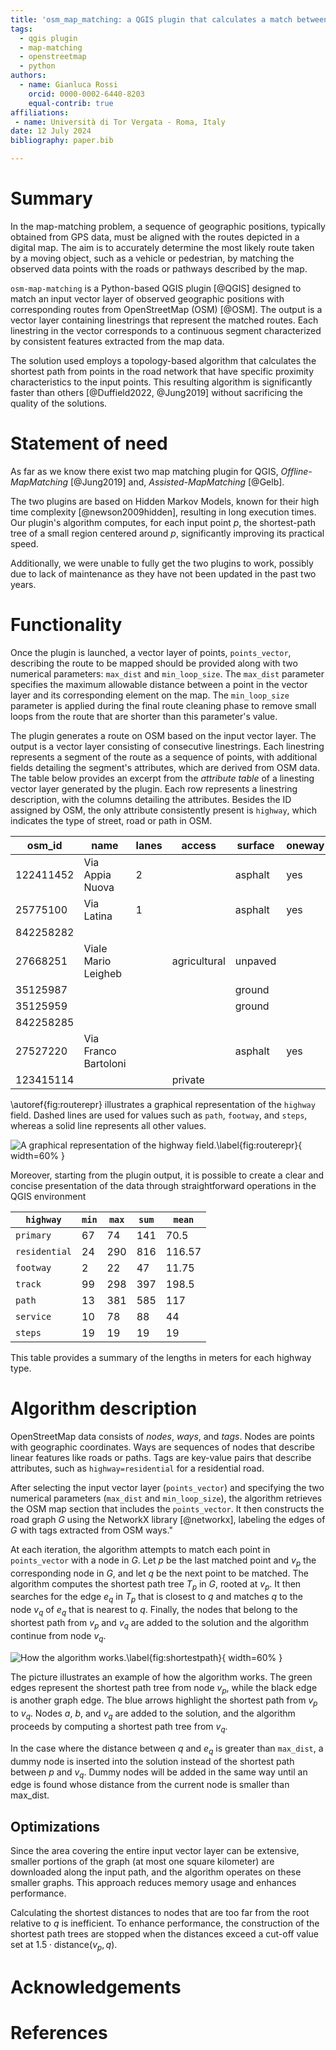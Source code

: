 ```yaml
---
title: 'osm_map_matching: a QGIS plugin that calculates a match between a vector of points and OSM highways'
tags:
  - qgis plugin
  - map-matching
  - openstreetmap
  - python
authors:
  - name: Gianluca Rossi
    orcid: 0000-0002-6440-8203
    equal-contrib: true
affiliations:
 - name: Università di Tor Vergata - Roma, Italy
date: 12 July 2024
bibliography: paper.bib

---
```


# Summary

In the map-matching problem, a sequence of geographic positions, typically obtained from GPS data, must be aligned with the routes depicted in a digital map. The aim is to accurately determine the most likely route taken by a moving object, such as a vehicle or pedestrian, by matching the observed data points with the roads or pathways described by the map.

`osm-map-matching` is a Python-based QGIS plugin [@QGIS] designed to match an input vector layer of observed geographic positions with corresponding routes from OpenStreetMap (OSM) [@OSM]. The output is a vector layer containing linestrings that represent the matched routes. Each linestring in the vector corresponds to a continuous segment characterized by consistent features extracted from the map data.

The solution used employs a topology-based algorithm that calculates the shortest path from points in the road network that have specific proximity characteristics to the input points. This resulting algorithm is significantly faster than others [@Duffield2022, @Jung2019] without sacrificing the quality of the solutions.

# Statement of need

As far as we know there exist two map matching plugin for QGIS, *Offline-MapMatching* [@Jung2019] and, *Assisted-MapMatching* [@Gelb]. 

The two plugins are based on Hidden Markov Models, known for their high time complexity [@newson2009hidden], resulting in long execution times. Our plugin's algorithm computes, for each input point $p$, the shortest-path tree of a small region centered around $p$, significantly improving its practical speed.

Additionally, we were unable to fully get the two plugins to work, possibly due to lack of maintenance as they have not been updated in the past two years.

# Functionality

Once the plugin is launched, a vector layer of points, `points_vector`, describing the route to be mapped should be provided along with two numerical parameters: `max_dist` and `min_loop_size`. The `max_dist` parameter specifies the maximum allowable distance between a point in the vector layer and its corresponding element on the map. The `min_loop_size` parameter is applied during the final route cleaning phase to remove small loops from the route that are shorter than this parameter's value.

The plugin generates a route on OSM based on the input vector layer. The output is a vector layer consisting of consecutive linestrings. Each linestring represents a segment of the route as a sequence of points, with additional fields detailing the segment's attributes, which are derived from OSM data. The table below provides an excerpt from the *attribute table* of a linesting vector layer generated by the plugin. Each row represents a linestring description, with the columns detailing the attributes. Besides the ID assigned by OSM, the only attribute consistently present is `highway`, which indicates the type of street, road or path in OSM.

|osm_id|name|lanes|access|surface|oneway|highway|
|----|----|----|----|----|----|----|
|122411452|Via Appia Nuova|2||asphalt|yes|primary|
|25775100|Via Latina|1||asphalt|yes|residential|
|842258282||||||footway|
|27668251|Viale Mario Leigheb||agricultural|unpaved||track|
|35125987||||ground||path|
|35125959||||ground||path|
|842258285||||||footway|
|27527220|Via Franco Bartoloni|||asphalt|yes|residential|
|123415114|||private|||service|

\autoref{fig:routerepr}  illustrates a graphical representation of the `highway` field. Dashed lines are used for values such as `path`, `footway`, and `steps`, whereas a solid line represents all other values.

![A graphical representation of the `highway` field.\label{fig:routerepr}](pictures/caffarella.jpg){ width=60% }

Moreover, starting from the plugin output, it is possible to create a clear and concise presentation of the data through straightforward operations in the QGIS environment


| `highway`    | `min` | `max` | `sum` | `mean`    |
|------------|-----|-----|-----|--------------|
| `primary`    | 67  | 74  | 141 | 70.5         |
| `residential`| 24  | 290 | 816 | 116.57       |
| `footway`    | 2   | 22  | 47  | 11.75        |
| `track`      | 99  | 298 | 397 | 198.5        |
| `path`       | 13  | 381 | 585 | 117          |
| `service`    | 10  | 78  | 88  | 44           |
| `steps`      | 19  | 19  | 19  | 19           |



This table provides a summary of the lengths in meters for each highway type.

# Algorithm description

OpenStreetMap data consists of *nodes*, *ways*, and *tags*. Nodes are points with geographic coordinates. Ways are sequences of nodes that describe linear features like roads or paths. Tags are key-value pairs that describe attributes, such as `highway=residential` for a residential road.

After selecting the input vector layer (`points_vector`) and specifying the two numerical parameters (`max_dist` and `min_loop_size`), the algorithm retrieves the OSM map section that includes the `points_vector`. It then constructs the road graph $G$ using the NetworkX library  [@networkx], labeling the edges of $G$ with tags extracted from OSM ways."

At each iteration, the algorithm attempts to match each point in `points_vector` with a node in $G$. Let $p$ be the last matched point and $v_p$ the corresponding node in $G$, and let $q$ be the next point to be matched. The algorithm computes the shortest path tree $T_p$ in $G$, rooted at $v_p$. It then searches for the edge $e_q$ in $T_p$ that is closest to $q$ and matches $q$ to the node $v_q$ of $e_q$ that is nearest to $q$. Finally, the nodes that belong to the shortest path from $v_p$ and $v_q$ are added to the solution and the algorithm continue from node $v_q$.

![How the algorithm works.\label{fig:shortestpath}](pictures/shortest_path.png){ width=60% }

The picture illustrates an example of how the algorithm works. The green edges represent the shortest path tree from node $v_p$, while the black edge is another graph edge. The blue arrows highlight the shortest path from $v_p$ to $v_q$. Nodes $a$, $b$, and $v_q$ are added to the solution, and the algorithm proceeds by computing a shortest path tree from $v_q$.

In the case where the distance between $q$ and $e_q$ is greater than `max_dist`, a dummy node is inserted into the solution instead of the shortest path between $p$ and $v_q$. Dummy nodes will be added in the same way until an edge is found whose distance from the current node is smaller than max_dist.

## Optimizations

Since the area covering the entire input vector layer can be extensive, smaller portions of the graph (at most one square kilometer) are downloaded along the input path, and the algorithm operates on these smaller graphs. This approach reduces memory usage and enhances performance.

Calculating the shortest distances to nodes that are too far from the root relative to $q$ is inefficient. To enhance performance, the construction of the shortest path trees are stopped when the distances exceed a cut-off value set at $1.5 \cdot \text{distance}(v_p, q)$.


# Acknowledgements


# References
